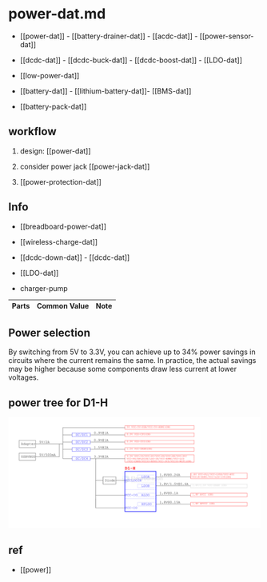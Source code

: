 
# power-dat.md

- [[power-dat]] - [[battery-drainer-dat]] - [[acdc-dat]] - [[power-sensor-dat]]
  
- [[dcdc-dat]] - [[dcdc-buck-dat]] - [[dcdc-boost-dat]] - [[LDO-dat]]

- [[low-power-dat]]

- [[battery-dat]] - [[lithium-battery-dat]]- [[BMS-dat]]

- [[battery-pack-dat]]

## workflow

1. design: [[power-dat]] 

1. consider power jack [[power-jack-dat]]

2. [[power-protection-dat]]


## Info 

- [[breadboard-power-dat]]

- [[wireless-charge-dat]]

- [[dcdc-down-dat]] - [[dcdc-dat]]

- [[LDO-dat]]

- charger-pump


| Parts | Common Value | Note |
| ----- | ------------ | ---- |


## Power selection 

By switching from 5V to 3.3V, you can achieve up to 34% power savings in circuits where the current remains the same. In practice, the actual savings may be higher because some components draw less current at lower voltages.


## power tree for D1-H

![](2025-08-07-14-48-23.png)

## ref 

- [[power]]